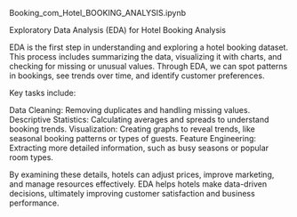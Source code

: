 Booking_com_Hotel_BOOKING_ANALYSIS.ipynb



Exploratory Data Analysis (EDA) for Hotel Booking Analysis

EDA is the first step in understanding and exploring a hotel booking dataset. This process includes summarizing the data, visualizing it with charts, and checking for missing or unusual values. Through EDA, we can spot patterns in bookings, see trends over time, and identify customer preferences.

Key tasks include:

Data Cleaning: Removing duplicates and handling missing values.
Descriptive Statistics: Calculating averages and spreads to understand booking trends.
Visualization: Creating graphs to reveal trends, like seasonal booking patterns or types of guests.
Feature Engineering: Extracting more detailed information, such as busy seasons or popular room types.

By examining these details, hotels can adjust prices, improve marketing, and manage resources effectively. EDA helps hotels make data-driven decisions, ultimately improving customer satisfaction and business performance.
